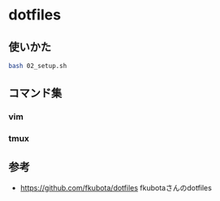 # dotfiles

## 使いかた

```bash
bash 02_setup.sh
```

## コマンド集

### vim



### tmux



## 参考

- https://github.com/fkubota/dotfiles
  fkubotaさんのdotfiles